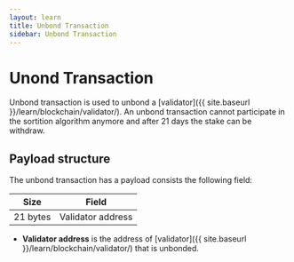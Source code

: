 ```yaml
---
layout: learn
title: Unbond Transaction
sidebar: Unbond Transaction
---
```


# Unond Transaction

Unbond transaction is used to unbond a [validator]({{ site.baseurl }}/learn/blockchain/validator/).
An unbond transaction cannot participate in the sortition algorithm anymore and after 21 days the stake can be withdraw.

## Payload structure

The unbond transaction has a payload consists the following field:

| Size     | Field             |
| -------- | ----------------- |
| 21 bytes | Validator address |

- **Validator address** is the address of [validator]({{ site.baseurl }}/learn/blockchain/validator/) that is unbonded.
